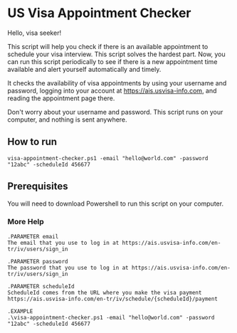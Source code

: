 # US Visa Appointment Checker

Hello, visa seeker!

This script will help you check if there is an available appointment to schedule your visa interview. This script solves the hardest part. Now, you can run this script periodically to see if there is a new appointment time available and alert yourself automatically and timely.

It checks the availability of visa appointments by using your username and password, logging into your account at https://ais.usvisa-info.com, and reading the appointment page there.

Don't worry about your username and password. This script runs on your computer, and nothing is sent anywhere. 

## How to run

`visa-appointment-checker.ps1 -email "hello@world.com" -password "12abc" -scheduleId 456677`

## Prerequisites

You will need to download Powershell to run this script on your computer.


### More Help
```
.PARAMETER email
The email that you use to log in at https://ais.usvisa-info.com/en-tr/iv/users/sign_in

.PARAMETER password
The password that you use to log in at https://ais.usvisa-info.com/en-tr/iv/users/sign_in

.PARAMETER scheduleId
ScheduleId comes from the URL where you make the visa payment https://ais.usvisa-info.com/en-tr/iv/schedule/{scheduleId}/payment

.EXAMPLE
.\visa-appointment-checker.ps1 -email "hello@world.com" -password "12abc" -scheduleId 456677
```
